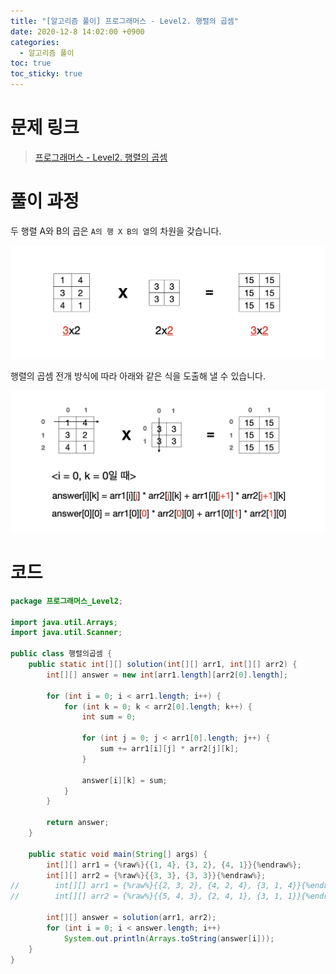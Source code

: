 ```yaml
---
title: "[알고리즘 풀이] 프로그래머스 - Level2. 행렬의 곱셈"
date: 2020-12-8 14:02:00 +0900
categories:
  - 알고리즘 풀이
toc: true
toc_sticky: true
---
```


# 문제 링크

> [프로그래머스 - Level2. 행렬의 곱셈](https://programmers.co.kr/learn/courses/30/lessons/12949)

# 풀이 과정

두 행렬 A와 B의 곱은 `A의 행 X B의 열`의 차원을 갖습니다.

![/assets/images/행렬의곱셈1.png](/assets/images/행렬의곱셈1.png)

행렬의 곱셈 전개 방식에 따라 아래와 같은 식을 도출해 낼 수 있습니다.

![/assets/images/행렬의곱셈2.png](/assets/images/행렬의곱셈2.png)

# 코드

```java
package 프로그래머스_Level2;

import java.util.Arrays;
import java.util.Scanner;

public class 행렬의곱셈 {
    public static int[][] solution(int[][] arr1, int[][] arr2) {
        int[][] answer = new int[arr1.length][arr2[0].length];

        for (int i = 0; i < arr1.length; i++) {
            for (int k = 0; k < arr2[0].length; k++) {
                int sum = 0;

                for (int j = 0; j < arr1[0].length; j++) {
                    sum += arr1[i][j] * arr2[j][k];
                }

                answer[i][k] = sum;
            }
        }

        return answer;
    }

    public static void main(String[] args) {
        int[][] arr1 = {%raw%}{{1, 4}, {3, 2}, {4, 1}}{%endraw%};
        int[][] arr2 = {%raw%}{{3, 3}, {3, 3}}{%endraw%};
//        int[][] arr1 = {%raw%}{{2, 3, 2}, {4, 2, 4}, {3, 1, 4}}{%endraw%};
//        int[][] arr2 = {%raw%}{{5, 4, 3}, {2, 4, 1}, {3, 1, 1}}{%endraw%};

        int[][] answer = solution(arr1, arr2);
        for (int i = 0; i < answer.length; i++)
            System.out.println(Arrays.toString(answer[i]));
    }
}
```
